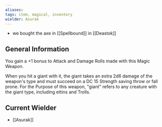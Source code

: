 ```yaml
---
aliases: 
tags: item, magical, inventory
wielder: Asurak
---
```


- we bought the axe in [[Spellbound]] in [[Deastok]]

## General Information
You gain a +1 bonus to Attack and Damage Rolls made with this Magic Weapon.

When you hit a giant with it, the giant takes an extra 2d6 damage of the weapon's type and must succeed on a DC 15 Strength saving throw or fall prone. For the Purpose of this weapon, "giant" refers to any creature with the giant type, including ettins and Trolls. 

## Current Wielder
- [[Asurak]]

